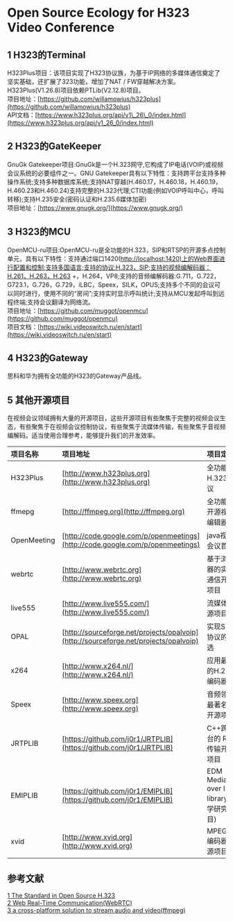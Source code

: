 # Open Source Ecology for H323 Video Conference

## 1 H323的Terminal

H323Plus项目：该项目实现了H323协议族，为基于IP网络的多媒体通信奠定了坚实基础，还扩展了323功能，增加了NAT / FW穿越解决方案。H323Plus\(V1.26.8\)项目依赖PTLib\(V2.12.8\)项目。  
项目地址：[https://github.com/willamowius/h323plus](https://github.com/willamowius/h323plus)  
API文档：[https://www.h323plus.org/api/v1\_26\_0/index.html](https://www.h323plus.org/api/v1_26_0/index.html)

## 2 H323的GateKeeper

GnuGk Gatekeeper项目:GnuGk是一个H.323网守,它构成了IP电话\(VOIP\)或视频会议系统的必要组件之一。GNU Gatekeeper具有以下特性：支持跨平台支持多种操作系统;支持多种数据库系统;支持NAT穿越\(H.460.17，H.460.18，H.460.19，H.460.23和H.460.24\)支持完整的H.323代理;CTI功能\(例如VOIP呼叫中心，呼叫转移\);支持H.235安全\(密码认证和H.235.6媒体加密\)  
项目地址：[https://www.gnugk.org/](https://www.gnugk.org/)

## 3 H323的MCU

OpenMCU-ru项目:OpenMCU-ru是全功能的H.323，SIP和RTSP的开源多点控制单元，具有以下特性：支持通过端口1420\([http://localhost:1420\)上的Web界面进行配置和控制;支持多国语言;支持的协议:H.323，SIP;支持的视频编解码器：H.261，H.263，H.263](http://localhost:1420%29上的Web界面进行配置和控制;支持多国语言;支持的协议:H.323，SIP;支持的视频编解码器：H.261，H.263，H.263) +，H.264，VP8;支持的音频编解码器:G.711，G.722，G723.1，G.726，G.729，iLBC，Speex，SILK，OPUS;支持多个不同的会议可以同时进行，使用不同的“房间”;支持实时显示呼叫统计;支持从MCU发起呼叫到远程终端;支持会议翻译为网络流。  
项目地址：[https://github.com/muggot/openmcu](https://github.com/muggot/openmcu)  
项目文档：[https://wiki.videoswitch.ru/en/start](https://wiki.videoswitch.ru/en/start)

## 4 H323的Gateway

思科和华为拥有全功能的H323的Gateway产品线。

## 5 其他开源项目

在视频会议领域拥有大量的开源项目，这些开源项目有些聚焦于完整的视频会议生态，有些聚焦于在视频会议控制协议，有些聚焦于流媒体传输，有些聚焦于音视频编解码。适当使用合理参考，能够提升我们的开发效率。

| 项目名称 | 项目地址 | 项目定位 |
| :--- | :--- | :--- |
| H323Plus | [http://www.h323plus.org](http://www.h323plus.org) | 全功能的H.323协议 |
| ffmepg  | [http://ffmpeg.org](http://ffmpeg.org) | 全功能的开源视频编辑器 |
| OpenMeeting | [http://code.google.com/p/openmeetings](http://code.google.com/p/openmeetings) | java视频会议首选 |
| webrtc | [http://www.webrtc.org](http://www.webrtc.org)   | 基于浏览器的实时通信开源项目 |
| live555 | [http://www.live555.com/](http://www.live555.com/)   | 流媒体开源项目 |
| OPAL | [http://sourceforge.net/projects/opalvoip](http://sourceforge.net/projects/opalvoip)     | 实现SIP协议的首选 |
| x264 | [http://www.x264.nl/](http://www.x264.nl/) | 应用最广的H.264编码器 |
| Speex | [http://www.speex.org](http://www.speex.org) | 音频领域最著名的开源项目 |
| JRTPLIB | [https://github.com/j0r1/JRTPLIB](https://github.com/j0r1/JRTPLIB) | C++跨平台的 RTP传输开源项目 |
| EMIPLIB | [https://github.com/j0r1/EMIPLIB](https://github.com/j0r1/EMIPLIB) | EDM Media over IP library(大学研究项目) |
| xvid | [http://www.xvid.org](http://www.xvid.org) | MPEG4编码器开源项目 |

## 参考文献

[1 The Standard in Open Source H.323](https://www.h323plus.org/)  
[2 Web Real-Time Communication\(WebRTC\)](https://www.webrtc.org/)  
[3 a cross-platform solution to stream audio and video\(ffmpeg\)](http://www.ffmpeg.org/)

